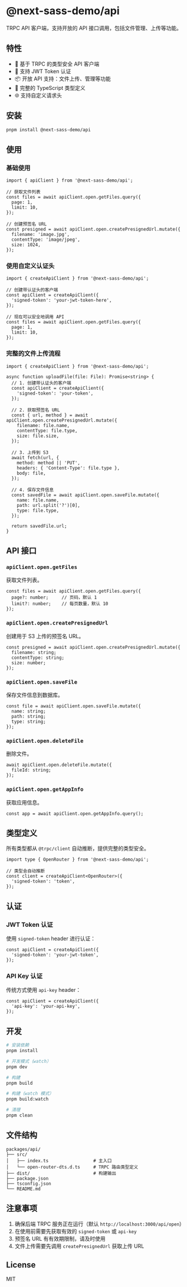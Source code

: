 # @next-sass-demo/api

TRPC API 客户端，支持开放的 API 接口调用，包括文件管理、上传等功能。

## 特性

- 🚀 基于 TRPC 的类型安全 API 客户端
- 🔐 支持 JWT Token 认证
- 📦 开放 API 支持：文件上传、管理等功能
- 📝 完整的 TypeScript 类型定义
- 🌐 支持自定义请求头

## 安装

```bash
pnpm install @next-sass-demo/api
```

## 使用

### 基础使用

```tsx
import { apiClient } from '@next-sass-demo/api';

// 获取文件列表
const files = await apiClient.open.getFiles.query({
  page: 1,
  limit: 10,
});

// 创建预签名 URL
const presigned = await apiClient.open.createPresignedUrl.mutate({
  filename: 'image.jpg',
  contentType: 'image/jpeg',
  size: 1024,
});
```

### 使用自定义认证头

```tsx
import { createApiClient } from '@next-sass-demo/api';

// 创建带认证头的客户端
const apiClient = createApiClient({
  'signed-token': 'your-jwt-token-here',
});

// 现在可以安全地调用 API
const files = await apiClient.open.getFiles.query({
  page: 1,
  limit: 10,
});
```

### 完整的文件上传流程

```tsx
import { createApiClient } from '@next-sass-demo/api';

async function uploadFile(file: File): Promise<string> {
  // 1. 创建带认证头的客户端
  const apiClient = createApiClient({
    'signed-token': 'your-token',
  });

  // 2. 获取预签名 URL
  const { url, method } = await apiClient.open.createPresignedUrl.mutate({
    filename: file.name,
    contentType: file.type,
    size: file.size,
  });

  // 3. 上传到 S3
  await fetch(url, {
    method: method || 'PUT',
    headers: { 'Content-Type': file.type },
    body: file,
  });

  // 4. 保存文件信息
  const savedFile = await apiClient.open.saveFile.mutate({
    name: file.name,
    path: url.split('?')[0],
    type: file.type,
  });

  return savedFile.url;
}
```

## API 接口

### `apiClient.open.getFiles`

获取文件列表。

```tsx
const files = await apiClient.open.getFiles.query({
  page?: number;     // 页码，默认 1
  limit?: number;    // 每页数量，默认 10
});
```

### `apiClient.open.createPresignedUrl`

创建用于 S3 上传的预签名 URL。

```tsx
const presigned = await apiClient.open.createPresignedUrl.mutate({
  filename: string;
  contentType: string;
  size: number;
});
```

### `apiClient.open.saveFile`

保存文件信息到数据库。

```tsx
const file = await apiClient.open.saveFile.mutate({
  name: string;
  path: string;
  type: string;
});
```

### `apiClient.open.deleteFile`

删除文件。

```tsx
await apiClient.open.deleteFile.mutate({
  fileId: string;
});
```

### `apiClient.open.getAppInfo`

获取应用信息。

```tsx
const app = await apiClient.open.getAppInfo.query();
```

## 类型定义

所有类型都从 `@trpc/client` 自动推断，提供完整的类型安全。

```tsx
import type { OpenRouter } from '@next-sass-demo/api';

// 类型会自动推断
const client = createApiClient<OpenRouter>({
  'signed-token': 'token',
});
```

## 认证

### JWT Token 认证

使用 `signed-token` header 进行认证：

```tsx
const apiClient = createApiClient({
  'signed-token': 'your-jwt-token',
});
```

### API Key 认证

传统方式使用 `api-key` header：

```tsx
const apiClient = createApiClient({
  'api-key': 'your-api-key',
});
```

## 开发

```bash
# 安装依赖
pnpm install

# 开发模式（watch）
pnpm dev

# 构建
pnpm build

# 构建（watch 模式）
pnpm build:watch

# 清理
pnpm clean
```

## 文件结构

```
packages/api/
├── src/
│   ├── index.ts                 # 主入口
│   └── open-router-dts.d.ts     # TRPC 路由类型定义
├── dist/                        # 构建输出
├── package.json
├── tsconfig.json
└── README.md
```

## 注意事项

1. 确保后端 TRPC 服务正在运行（默认 `http://localhost:3000/api/open`）
2. 在使用前需要先获取有效的 `signed-token` 或 `api-key`
3. 预签名 URL 有有效期限制，请及时使用
4. 文件上传需要先调用 `createPresignedUrl` 获取上传 URL

## License

MIT

